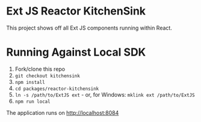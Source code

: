 # Ext JS Reactor KitchenSink

This project shows off all Ext JS components running within React.

# Running Against Local SDK

1. Fork/clone this repo
2. `git checkout kitchensink`
3. `npm install`
5. `cd packages/reactor-kitchensink`
7. `ln -s /path/to/ExtJS ext` - or, for Windows: `mklink ext /path/to/ExtJS` 
9. `npm run local`

The application runs on [http://localhost:8084](http://localhost:8084)
